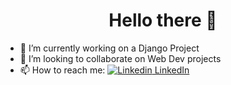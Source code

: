 <h1 align="center"> Hello there 👋</h1>

- 🔭 I’m currently working on a Django Project
- 👯 I’m looking to collaborate on Web Dev projects
- 📫 How to reach me: [![Linkedin](https://i.stack.imgur.com/gVE0j.png) LinkedIn](https://www.linkedin.com/in/remco-halman-30a13334/)

<!--
**RemcoHalman/RemcoHalman** is a ✨ _special_ ✨ repository because its `README.md` (this file) appears on your GitHub profile.

Here are some ideas to get you started:

- 🔭 I’m currently working on ...
- 🌱 I’m currently learning ...
- 👯 I’m looking to collaborate on ...
- 🤔 I’m looking for help with ...
- 💬 Ask me about ...
- 📫 How to reach me: Linkedin (preferable)
- 😄 Pronouns: ...
- ⚡ Fun fact: ...
-->
